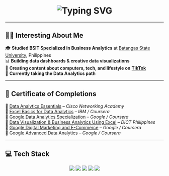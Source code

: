<!-- Animated Heading -->
<h1 align="center">
  <img src="https://readme-typing-svg.herokuapp.com?font=Fira+Code&size=25&pause=1000&center=true&vCenter=true&width=435&lines=Hi%2C+I'm+Jerome+Mendoza!;A+Data+Enthusiast+%F0%9F%93%8A;Creative+with+Tech+%26+Dashboards" alt="Typing SVG" />
</h1>

---

## 🧑‍💻 Interesting About Me

🎓 **Studied BSIT Specialized in Business Analytics**  at [Batangas State University](https://batstate-u.edu.ph), Philippines  
📊 **Building data dashboards & creative data visualizations** </br>
🎥 **Creating content about computers, tech, and lifestyle on** [**TikTok**](https://www.tiktok.com/@curvs_crypt)  
🧠 **Currently taking the Data Analytics path**

---

## 🏅 Certificate of Completions

📜 [Data Analytics Essentials](https://www.credly.com/badges/929e2dfc-98de-46e6-b9d9-2387e7d1be05/linked_in_profile) – *Cisco Networking Academy*  
📜 [Excel Basics for Data Analytics](https://www.coursera.org/account/accomplishments/verify/5H2U1LY3Z3NX) – *IBM / Coursera*  
📜 [Google Data Analytics Specialization](https://www.coursera.org/account/accomplishments/specialization/ZG9RT2ZGPCSX) – *Google / Coursera*  
📜 [Data Visualization & Business Analytics Using Excel](https://www.linkedin.com/in/jerome-mendoza-6b4082262/details/certifications/1741917442121/single-media-viewer/?profileId=ACoAAEBwOWgBpsgS6AtmKnoxyVGw51DvOKsn88E) – *DICT Philippines*  
📜 [Google Digital Marketing and E-Commerce](https://www.coursera.org/account/accomplishments/specialization/EYAYEW0GRJ9A) – *Google / Coursera* </br>
📜 [Google Advanced Data Analytics](https://coursera.org/share/f6c13f80c40dccef1ff994b739a5904c) – *Google / Coursera*


---

## 💻 Tech Stack

<p align="center">
  <img src="https://img.shields.io/badge/Microsoft%20Excel-217346?style=for-the-badge&logo=microsoft-excel&logoColor=white" />
  <img src="https://img.shields.io/badge/MySQL-4479A1?style=for-the-badge&logo=mysql&logoColor=white" />
  <img src="https://img.shields.io/badge/Python-3670A0?style=for-the-badge&logo=python&logoColor=ffdd54" />
  <img src="https://img.shields.io/badge/Power%20BI-F2C811?style=for-the-badge&logo=powerbi&logoColor=black" />
  <img src="https://img.shields.io/badge/Postman-FF6C37?style=for-the-badge&logo=postman&logoColor=white" />
</p>


